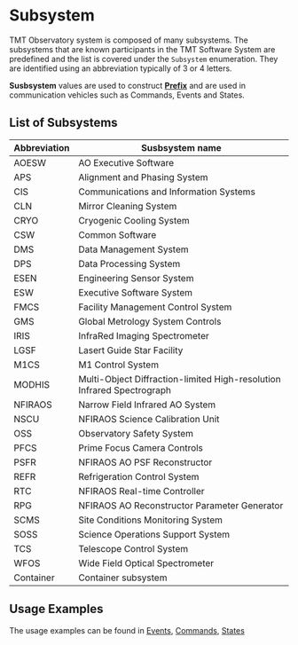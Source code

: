 # Subsystem

TMT Observatory system is composed of many subsystems. The subsystems that are known participants in the TMT Software System are predefined and the list is covered under the `Subsystem` enumeration.
They are identified using an abbreviation typically of 3 or 4 letters.

**Susbsystem** values are used to construct **[Prefix](commands.html#Prefix)** and are used in communication vehicles such as Commands, Events and States.

## List of Subsystems

| Abbreviation  | Susbsystem name             |
| ------------- | ---------------------------   |
|  AOESW        | AO Executive Software |
|  APS          | Alignment and Phasing System |
|  CIS          | Communications and Information Systems |
|  CLN          | Mirror Cleaning System |
|  CRYO         | Cryogenic Cooling System |
|  CSW          | Common Software |
|  DMS          | Data Management System |
|  DPS          | Data Processing System |
|  ESEN         | Engineering Sensor System |
|  ESW          | Executive Software System |
|  FMCS         | Facility Management Control System |
|  GMS          | Global Metrology System Controls |
|  IRIS         | InfraRed Imaging Spectrometer |
|  LGSF         | Lasert Guide Star Facility |
|  M1CS         | M1 Control System |
|  MODHIS       | Multi-Object Diffraction-limited High-resolution Infrared Spectrograph |
|  NFIRAOS      | Narrow Field Infrared AO System |
|  NSCU         | NFIRAOS Science Calibration Unit |
|  OSS          | Observatory Safety System |
|  PFCS         | Prime Focus Camera Controls |
|  PSFR         | NFIRAOS AO PSF Reconstructor |
|  REFR         | Refrigeration Control System |
|  RTC          | NFIRAOS Real-time Controller |
|  RPG          | NFIRAOS AO Reconstructor Parameter Generator |
|  SCMS         | Site Conditions Monitoring System |
|  SOSS         | Science Operations Support System |
|  TCS          | Telescope Control System |
|  WFOS         | Wide Field Optical Spectrometer |
|  Container    | Container subsystem |

## Usage Examples
The usage examples can be found in [Events](../clients/event/event-service.html), [Commands](commands.html), [States](states.html)
